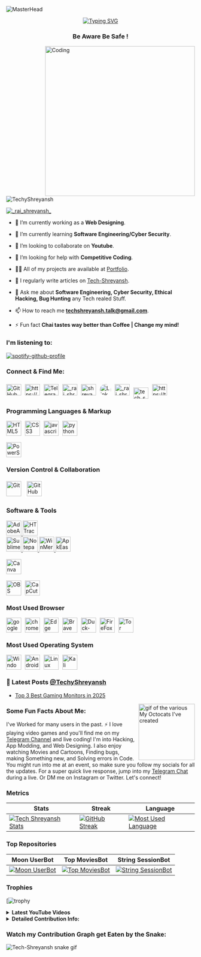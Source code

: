 ![MasterHead](https://cdn.jsdelivr.net/gh/TechyShreyansh/TechyShreyansh@main/Images/banner.png)
<div align="center">
<a href="https://git.io/typing-svg"><img src="https://readme-typing-svg.demolab.com?font=Fira+Code&pause=1000&center=true&vCenter=true&random=true&width=435&lines=Hii+There!+%F0%9F%91%8B;I'm++Tech+Shreyansh+%F0%9F%91%A8%E2%80%8D%F0%9F%92%BB" alt="Typing SVG" /></a>
</div>
<h3 align="center">Be Aware Be Safe !</h3>
<img align="right" alt="Coding" width="400" src="https://cdn.jsdelivr.net/gh/TechyShreyansh/TechyShreyansh@main/Images/Panda.gif">
<p align="left"> <img src="https://komarev.com/ghpvc/?username=TechyShreyansh&label=Profile%20views&color=0e75b6&style=flat" alt="TechyShreyansh" /> </p>

<p align="left"> <a href="https://twitter.com/_rai_shreyansh_" target="blank"><img src="https://img.shields.io/twitter/follow/_rai_shreyansh_?logo=twitter&style=for-the-badge" alt="_rai_shreyansh_" /></a> </p>

- 🔭 I’m currently working as a **Web Designing**.
  
- 🌱 I’m currently learning **Software Engineering/Cyber Security**.

- 👯 I’m looking to collaborate on **Youtube**.

- 🤝 I’m looking for help with **Competitive Coding**.

- 👨‍💻 All of my projects are available at [Portfolio](https://techyshreyansh.github.io/Resume/).

- 📝 I regularly write articles on [Tech-Shreyansh](tehyshreyansh.com).

- 💬 Ask me about **Software Engineering, Cyber Security, Ethical Hacking, Bug Hunting** any Tech realed Stuff.

- 📫 How to reach me **techshreyansh.talk@gmail.com**.

- ⚡ Fun fact **Chai tastes way better than Coffee | Change my mind!**

### I'm listening to:

[![spotify-github-profile](https://spotify-github-profile.kittinanx.com/api/view?uid=31omun422jxwf3dbgmqv3rda4jn4&cover_image=true&theme=novatorem&show_offline=false&background_color=121212&interchange=true&bar_color=53b14f&bar_color_cover=false)](https://github.com/kittinan/spotify-github-profile)

<p align="left">
<h3>Connect & Find Me:</h3>
  <div style="display: flex; flex-wrap: wrap; gap: 10px; align-items: center;">
<a href="https://github.com/techyshreyansh" target="blank">
  <img align="center" src="https://cdn.jsdelivr.net/gh/TechyShreyansh/TechyShreyansh@main/Images/github.svg" alt="GitHub" height="30" width="40" /></a>
<a href="https://www.youtube.com/c/https://www.youtube.com/@techshreyansh" target="blank">
  <img align="center" src="https://cdn.jsdelivr.net/gh/TechyShreyansh/TechyShreyansh@main/Images/youtube.svg" alt="https://www.youtube.com/@techshreyansh" height="30" width="40" /></a>
<a href="https://t.me/Tech_Shreyansh1" target="blank">
  <img align="center" src="https://cdn.jsdelivr.net/gh/TechyShreyansh/TechyShreyansh@main/Images/Telegram_logo.svg" alt="Telegram" height="30" width="40" /></a>
<a href="https://instagram.com/_rai_shreyansh_" target="blank">
  <img align="center" src="https://cdn.jsdelivr.net/gh/TechyShreyansh/TechyShreyansh@main/Images/Instagram.svg" alt="_rai_shreyansh_" height="30" width="40" /></a>
<a href="https://fb.com/shreyanshrai29" target="blank">
  <img align="center" src="https://cdn.jsdelivr.net/gh/TechyShreyansh/TechyShreyansh@main/Images/facebook.svg" alt="shreyanshrai29" height="30" width="40" /></a>
<a href="https://www.linkedin.com/in/ritikrair" target="blank">
  <img align="center" src="https://cdn.jsdelivr.net/gh/TechyShreyansh/TechyShreyansh@main/Images/linkedin-256x256.png" alt="LinkedIn" height="30" width="30" style="border-radius: 50%;" /></a>
<a href="https://twitter.com/_rai_shreyansh_" target="blank">
  <img align="center" src="https://cdn.jsdelivr.net/gh/TechyShreyansh/TechyShreyansh@main/Images/Twitter.svg" alt="_rai_shreyansh_" height="30" width="40" /></a>
<a href="https://codepen.io/tech_shreyansh" target="blank">
</br>
  <img align="center" src="https://cdn.jsdelivr.net/gh/TechyShreyansh/TechyShreyansh@main/Images/CodePen-Dark.svg" alt="tech_shreyansh" height="30" width="40" /></a>
<a href="https://www.micoguide.news/feeds/posts/default/" target="blank">
  <img align="center" src="https://cdn.jsdelivr.net/gh/TechyShreyansh/TechyShreyansh@main/Images/rss.svg" alt="https://techyshreyansh.com/feed/" height="30" width="40" /></a>
</p>
  </div>

<p align="left">
    <h3>Programming Languages & Markup</h3>
    <div style="display: flex; flex-wrap: wrap; gap: 10px; align-items: center;">
      <!--<a href="https://www.cprogramming.com/" target="_blank" rel="noreferrer">
          <img src="https://raw.githubusercontent.com/devicons/devicon/master/icons/c/c-original.svg" alt="C" width="40" height="40"/>
        </a>
       <a href="https://www.w3schools.com/cpp/" target="_blank" rel="noreferrer">
          <img src="https://raw.githubusercontent.com/devicons/devicon/master/icons/cplusplus/cplusplus-original.svg" alt="C++" width="40" height="40"/>
        </a>-->
      <a href="https://developer.mozilla.org/en-US/docs/Web/HTML" target="_blank" rel="noreferrer">
          <img src="https://cdn.jsdelivr.net/gh/TechyShreyansh/TechyShreyansh@main/Images/HTML.svg" alt="HTML5" width="40" height="40"/>
        </a>
       <a href="https://developer.mozilla.org/en-US/docs/Web/CSS" target="_blank" rel="noreferrer">
          <img src="https://cdn.jsdelivr.net/gh/TechyShreyansh/TechyShreyansh@main/Images/CSS.svg" alt="CSS3" width="40" height="40"/>
        </a>
      <a href="https://developer.mozilla.org/en-US/docs/Web/JavaScript" target="_blank" rel="noreferrer"> <img src="https://cdn.jsdelivr.net/gh/TechyShreyansh/TechyShreyansh@main/Images/JavaScript.svg" alt="javascript" width="40" height="40"/> </a>
      <a href="https://www.python.org/downloads/" target="_blank" rel="noreferrer">
          <img src="https://cdn.jsdelivr.net/gh/TechyShreyansh/TechyShreyansh@main/Images/Python-Dark.svg" alt="python" width="40" height="40"/>
        </a>
    </div>
    <br/>
     <div style="display: flex; align-items: center; gap: 10px;">
        <!-- Shreyansh bahasa Markup -->
         <a href="https://www.powershell.org/" target="_blank" rel="noreferrer">
          <img src="https://cdn.jsdelivr.net/gh/TechyShreyansh/TechyShreyansh@main/Images/powershell-original.svg" alt="PowerShell" width="40" height="40"/>
        </a>
</div>
 <!--   <h3 style="font-weight: bold; text-decoration: underline;">Development Frameworks, Tools & Databases</h3>
    <!-- Web Frameworks and Tools -->
<!--     <h5>Web Frameworks and Tools</h5> -->
<!--    <div style="display: flex; align-items: center; gap: 10px;">
        <a href="https://getbootstrap.com/" target="_blank" rel="noreferrer">
            <img src="https://raw.githubusercontent.com/devicons/devicon/master/icons/bootstrap/bootstrap-original-wordmark.svg" alt="Bootstrap" width="40" height="40"/>
        </a>
        <a href="https://tailwindcss.com/" target="_blank" rel="noreferrer">
            <img src="https://www.vectorlogo.zone/logos/tailwindcss/tailwindcss-icon.svg" alt="Tailwind CSS" width="40" height="40"/>
        </a>
        <a href="https://laravel.com" target="_blank" rel="noreferrer">
            <img src="https://github.com/tandpfun/skill-icons/blob/main/icons/Laravel-Dark.svg" alt="Laravel" width="40" height="40"/>
        </a>
        <a href="https://nodejs.org/en" target="_blank" rel="noreferrer">
          <img src="https://github.com/tandpfun/skill-icons/blob/main/icons/NodeJS-Dark.svg" alt="nodejs" width="40" height="40" />
        </a>
    </div>
    <br/> -->
    <!-- Databases -->
<!--     <h5>Databases</h5> -->
 <!--   <div style="display: flex; align-items: center; gap: 10px;">
        <a href="https://www.mysql.com/" target="_blank" rel="noreferrer">
<!--             <img src="https://raw.githubusercontent.com/devicons/devicon/master/icons/mysql/mysql-original.svg" alt="MySQL" width="40" height="40"/> -->
     <!--       <img src="https://cdn4.iconfinder.com/data/icons/logos-3/181/MySQL-512.png" alt="MySQL" width="40" height="40"/>
        </a>
<!--         <a href="https://www.postgresql.org/" target="_blank" rel="noreferrer">
            <img src="https://raw.githubusercontent.com/devicons/devicon/master/icons/postgresql/postgresql-original.svg" alt="PostgreSQL" width="40" height="40"/>
        </a>
        <a href="https://www.mongodb.com/" target="_blank" rel="noreferrer">
            <img src="https://raw.githubusercontent.com/devicons/devicon/master/icons/mongodb/mongodb-original.svg" alt="MongoDB" width="40" height="40"/>
        </a>
        <a href="https://redis.io/" target="_blank" rel="noreferrer">
            <img src="https://raw.githubusercontent.com/devicons/devicon/master/icons/redis/redis-original.svg" alt="Redis" width="40" height="40"/>
        </a>
    </div> -->
    <!-- Mobile Development Tools -->
<!--     <h5>Mobile Development Frameworks & Tools</h5>
    <div style="display: flex; align-items: center; gap: 10px;">
        <a href="https://flutter.dev/" target="_blank" rel="noreferrer">
            <img src="https://cdn.icon-icons.com/icons2/2107/PNG/512/file_type_flutter_icon_130599.png" alt="Flutter" width="40" height="40"/>
        </a>
        <a href="https://reactnative.dev/" target="_blank" rel="noreferrer">
            <img src="https://reactnative.dev/img/header_logo.svg" alt="React Native" width="40" height="40"/>
        </a>
        <a href="https://developer.android.com/studio" target="_blank" rel="noreferrer">
            <img src="https://developer.android.com/images/brand/Android_Robot.png" alt="Android Studio" width="40" height="40"/>
        </a>
        <a href="https://developer.apple.com/xcode/" target="_blank" rel="noreferrer">
            <img src="https://developer.apple.com/assets/elements/icons/xcode/xcode-128x128.png" alt="Xcode" width="40" height="40"/>
        </a>
    </div> -->
<!--    <h3>Data Science, Machine Learning, & Visualization Tools</h3>
    <div style="display: flex; flex-wrap: wrap; gap: 10px; align-items: center;">
        <a href="https://pandas.pydata.org/" target="_blank" rel="noreferrer">
            <img src="https://raw.githubusercontent.com/devicons/devicon/master/icons/pandas/pandas-original.svg" alt="pandas" width="40" height="40"/>
        </a>
        <a href="https://numpy.org/" target="_blank" rel="noreferrer">
            <img src="https://raw.githubusercontent.com/devicons/devicon/master/icons/numpy/numpy-original.svg" alt="numpy" width="40" height="40"/>
        </a>
        <a href="https://www.tensorflow.org/" target="_blank" rel="noreferrer">
            <img src="https://raw.githubusercontent.com/devicons/devicon/master/icons/tensorflow/tensorflow-original.svg" alt="tensorflow" width="40" height="40"/>
        </a>
        <a href="https://seaborn.pydata.org/" target="_blank" rel="noreferrer">
            <img src="https://seaborn.pydata.org/_images/logo-mark-lightbg.svg" alt="seaborn" width="40" height="40"/>
        </a>
        <a href="https://scikit-learn.org/" target="_blank" rel="noreferrer">
            <img src="https://upload.wikimedia.org/wikipedia/commons/0/05/Scikit_learn_logo_small.svg" alt="scikit_learn" width="40" height="40"/>
        </a>
        <a href="https://matplotlib.org/" target="_blank" rel="noreferrer">
            <img src="https://raw.githubusercontent.com/devicons/devicon/master/icons/matplotlib/matplotlib-original.svg" alt="matplotlib" width="40" height="40"/>
        </a> -->
<!--         <a href="https://flask.palletsprojects.com/" target="_blank" rel="noreferrer"> 
            <img src="https://www.vectorlogo.zone/logos/pocoo_flask/pocoo_flask-icon.svg" alt="flask" width="40" height="40"/> 
        </a> -->
<!--         <a href="https://pytorch.org/" target="_blank" rel="noreferrer">
            <img src="https://raw.githubusercontent.com/devicons/devicon/master/icons/pytorch/pytorch-original.svg" alt="pytorch" width="40" height="40"/>
        </a> -->
<!--         <a target="_blank" href="https://www.vectorlogo.zone/logos/opencv/opencv-icon.svg" style="display: inline-block;">
            <img src="https://www.vectorlogo.zone/logos/opencv/opencv-icon.svg" alt="opencv" width="40" height="40" />
        </a> 
    </div>
<!--     <br/> 
    <div style="display: flex; align-items: center; gap: 10px;">
<!--         <a href="https://scrapy.org/" target="_blank" rel="noreferrer">
            <img src="https://scrapy.org/img/scrapylogo.png" alt="Scrapy" width="125" height="40"/>
        </a> -->
<!--         <a href="https://www.crummy.com/software/BeautifulSoup/bs4/doc/" target="_blank" rel="noreferrer">
           <img src="https://scrapingant.com/blog/img/blog/beautifulsoup-logo.png" alt="Beautiful Soup" width="40" height="40"/> 
            <img src="https://cdn.analyticsvidhya.com/wp-content/uploads/2020/03/ws3.png" alt="Beautiful Soup" width="80" height="40"/>
        </a> -->
<!--         <a href="https://requests.readthedocs.io/en/master/" target="_blank" rel="noreferrer">
            <img src="https://www.pngkit.com/png/full/70-701671_requests-python-logo-python-requests-logo.png" alt="Requests" width="40" height="40"/>
            <img src="https://www.nicepng.com/png/full/70-702215_python-logo-png.png" alt="Requests" width="25" height="40"/>
        </a> -->
<!--         <a href="https://www.selenium.dev/" target="_blank" rel="noreferrer">
            <img src="https://www.selenium.dev/images/selenium_logo_square_green.png" alt="Selenium" width="40" height="40"/>
        </a> -->
    </div>
    <h3>Version Control & Collaboration</h3>
    <div style="display: flex; align-items: center; gap: 10px;">
        <a href="https://git-scm.com/" target="_blank" rel="noreferrer">
            <img src="https://cdn.jsdelivr.net/gh/TechyShreyansh/TechyShreyansh@main/Images/git-original.svg" alt="Git" width="40" height="40" />
        </a>
        <a href="https://github.com/" target="_blank" rel="noreferrer" >
            <img src="https://cdn.jsdelivr.net/gh/TechyShreyansh/TechyShreyansh@main/Images/Github-Light.svg" alt="GitHub" width="40" height="40" style="background-color: #ffffff; padding: 5px; border-radius: 5px;"/>
        </a>
    </div>
     <h3>Software & Tools</h3>
    <!-- Data Visualization Tools -->
       <a href="https://www.adobe.com/acrobat/acrobat-pro.html" target="_blank" rel="noreferrer">
            <img src="https://cdn.jsdelivr.net/gh/TechyShreyansh/TechyShreyansh@main/Images/free-adobe-acrobat-pro-icon-down.png" alt="AdobeAcrobatPro" width="40" height="40"/>
        </a>
        <a href="https://www.httrack.com/page/2/en/index.html" target="_blank" rel="noreferrer">
            <img src="https://cdn.jsdelivr.net/gh/TechyShreyansh/TechyShreyansh@main/Images/httrack-website-copier-logo.png" alt="HTTrack" width="40" height="40"/>
        </a>
    </div>
    <br/>
    <!-- Development Tools -->
<!--     <h5>Development Tools</h5> -->
        <a href="https://www.sublimetext.com/" target="_blank" rel="noreferrer">
            <img src="https://cdn.jsdelivr.net/gh/TechyShreyansh/TechyShreyansh@main/Images/9070-sublime-text.png" alt="Sublime Text" width="40" height="40"/>
        </a> 
        <a href="https://notepad-plus-plus.org/" target="_blank" rel="noreferrer">
            <img src="https://cdn.jsdelivr.net/gh/TechyShreyansh/TechyShreyansh@main/Images/notepad.svg" alt="Notepad++" width="40" height="40"/>
        </a> 
        <a href="https://winmerge.org/?lang=en" target="_blank" rel="noreferrer">
            <img src="https://cdn.jsdelivr.net/gh/TechyShreyansh/TechyShreyansh@main/Images/WinMerge1.png" alt="WinMerge" width="40" height="40"/>
        </a> 
         <a href="https://xdaforums.com/t/closed-discontinued-windows-apk-easy-tool-v1-60-2022-06-23.3333960/" target="_blank" rel="noreferrer">
            <img src="https://cdn.jsdelivr.net/gh/TechyShreyansh/TechyShreyansh@main/Images/apk-easy-tool.png" alt="ApkEasyTool" width="40" height="40"/>
        </a> 
    </div>
    <br/>
   <!-- <div style="display: flex; align-items: center; gap: 10px;">
        <a href="https://laragon.org/" target="_blank" rel="noreferrer">
            <img src="https://user-images.githubusercontent.com/176/211701214-b1635bd3-0fa2-477f-9578-54e506dc7d08.png" alt="Laragon" width="40" height="40"/>
        </a> -->
    </div>
    <br/>
    <!-- Design Tools -->
<!--     <h5>Design Tools</h5> -->
    <div style="display: flex; align-items: center; gap: 10px;">
        <a href="https://www.canva.com/" target="_blank" rel="noreferrer">
            <img src="https://cdn.jsdelivr.net/gh/TechyShreyansh/TechyShreyansh@main/Images/icons8-canva.svg" alt="Canva" width="40" height="40"/>
        </a>
    </div>
    <!-- Streaming Tools -->
    <br/>
<!--     <h5>Streaming Tools</h5> -->
    <div style="display: flex; align-items: center; gap: 10px;">
        <a href="https://obsproject.com/" target="_blank" rel="noreferrer">
            <img src="https://cdn.jsdelivr.net/gh/TechyShreyansh/TechyShreyansh@main/Images/obs-studio-logo.png" alt="OBS Studio" width="40" height="40"/>
        </a>
        <a href="https://www.capcut.com/" target="_blank" rel="noreferrer">
            <img src="https://cdn.jsdelivr.net/gh/TechyShreyansh/TechyShreyansh@main/Images/1664284836cap-cut-logo-png.png" alt="CapCut" width="40" height="40"/>
        </a>
    </div>
    
  <h3>Most Used Browser</h3>
     <div style="display: flex; flex-wrap: wrap; gap: 10px; align-items: center;">
        <a href="https://www.google.com/" target="_blank" rel="noreferrer">
            <img src="https://cdn.jsdelivr.net/gh/TechyShreyansh/TechyShreyansh@main/Images/google-original.svg" height="40" alt="google logo"  />
        </a>
        <a href="https://www.google.com/chrome/" target="_blank" rel="noreferrer">
            <img src="https://cdn.jsdelivr.net/gh/TechyShreyansh/TechyShreyansh@main/Images/chrome-original.svg" height="40" alt="chrome logo"  />
        </a>
        <a href="https://www.microsoft.com/en-us/edge" target="_blank" rel="noreferrer">
            <img src="https://cdn.jsdelivr.net/gh/TechyShreyansh/TechyShreyansh@main/Images/edge.svg" alt="Edge" width="40" height="40"/>
        </a>
        <a href="https://www.brave.com/" target="_blank" rel="noreferrer">
            <img src="https://cdn.jsdelivr.net/gh/TechyShreyansh/TechyShreyansh@main/Images/Brave-Original.svg" alt="Brave" width="40" height="40"/>
        </a>
               <a href="https://duckduckgo.com/" target="_blank" rel="noreferrer">
            <img src="https://cdn.jsdelivr.net/gh/TechyShreyansh/TechyShreyansh@main/Images/Duck-Duck-Go.svg" alt="Duck-Duck-Go" width="40" height="40"/>
        </a>
       <a href="https://www.mozilla.org/en-US/firefox/developer/" target="_blank" rel="noreferrer">
            <img src="https://cdn.jsdelivr.net/gh/TechyShreyansh/TechyShreyansh@main/Images/firefox-developer-edition.png" alt="FireFox-Developer-Edition" width="40" height="40"/>
        </a>
               <a href="https://www.torproject.org/" target="_blank" rel="noreferrer">
            <img src="https://cdn.jsdelivr.net/gh/TechyShreyansh/TechySHreyansh@main/Images/tor-browser-icon.svg" alt="Tor" width="40" height="40"/>
        </a>
     </div>
     <h3>Most Used Operating System</h3>
    <div style="display: flex; align-items: center; gap: 10px;">
        <a href="https://www.microsoft.com/windows" target="_blank" rel="noreferrer">
            <img src="https://cdn.jsdelivr.net/gh/TechyShreyansh/TechyShreyansh@main/Images/Windows-Dark.svg" alt="Windows" width="40" height="40"/>
        </a>
        <a href="https://www.android.com/" target="_blank" rel="noreferrer">
            <img src="https://cdn.jsdelivr.net/gh/TechyShreyansh/TechyShreyansh@main/Images/android.png" alt="Android" width="40" height="40"/>
        </a>
        <a href="https://www.linux.org/" target="_blank" rel="noreferrer">
            <img src="https://cdn.jsdelivr.net/gh/TechyShreyansh/TechyShreyansh@main/Images/Linux-Dark.svg" alt="Linux" width="40" height="40"/>
        </a>
       <a href="https://www.kali.org/" target="_blank" rel="noreferrer">
            <img src="https://cdn.jsdelivr.net/gh/TechyShreyansh/TechyShreyansh@main/Images/Kali-Dark.svg" alt="Kali" width="40" height="40"/>
        </a>
    </div>
</p>

### **📕 Latest Posts [@TechyShreyansh](https://micoguide.blogspot.com/feeds/posts/default)**
<!-- BLOG-POST-LIST:START -->
- [Top 3 Best Gaming Monitors in 2025](https://micoguide.blogspot.com/2025/02/top-3-best-gaming-monitors-in-2025.html)
<!-- BLOG-POST-LIST:END -->

<img align="right" width="150" height="150" src="https://cdn.jsdelivr.net/gh/techyshreyansh/techyshreyansh@main/Images/My-OctocatsShortest.gif" alt="gif of the various My Octocats I've created"></a>
### Some Fun Facts About Me:
I've Worked for many users in the past. ⚡ I love playing video games and you'll find me on my [Telegram Channel](http://telegram.me/Tech_Shreyansh1) and live coding! I'm into Hacking, App Modding, and Web Designing. I also enjoy watching Movies and Cartoons, Finding bugs, making Something new, and Solving errors in Code. You might run into me at an event, so make sure you follow my socials for all the updates. For a super quick live response, jump into my [Telegram Chat](http://telegram.me/Tech_Shreyansh2) during a live. Or DM me on Instagram or Twitter. Let's connect!

### Metrics
| Stats | Streak | Language |
|--------|--------|--------|
| [![Tech Shreyansh Stats](https://github-readme-stats.vercel.app/api?username=techyshreyansh&show_icons=true&locale=en)](https://github.com/techyshreyansh) | [![GitHub Streak](https://github-readme-streak-stats.herokuapp.com/?user=techyshreyansh&)](https://git.io/streak-stats) | [![Most Used Language](https://github-readme-stats.vercel.app/api/top-langs/?username=techyshreyansh&layout=compact&theme=buefy&hide_border=true)](https://github.com/techyshreyansh/github-readme-stats) |

### Top Repositories
| Moon UserBot | Top MoviesBot | String SessionBot |
|--------|--------|--------|
| [![Moon UserBot](https://github-readme-stats.vercel.app/api/pin/?username=The-MoonTg-project&repo=Moon-Userbot)](https://github.com/The-MoonTg-project/Moon-Userbot) | [![Top MoviesBot](https://github-readme-stats.vercel.app/api/pin/?username=techyshreyansh&repo=Top-Movie-Bot)](https://github.com/techyshreyansh/Top-Movie-Bot) | [![String SessionBot](https://github-readme-stats.vercel.app/api/pin/?username=techyshreyansh&repo=STRING-SESSION)](https://github.com/techyshreyansh/STRING-SESSION) |

### Trophies
[![trophy](https://github-profile-trophy.vercel.app/?username=techyshreyansh&theme=radical&no-frame=false&no-bg=false&margin-w=4)

<details> 
  <summary><b>Latest YouTube Videos</b></summary>
<!-- YouTube Cards - https://github.com/DenverCoder1/github-readme-youtube-cards -->
  
 <!-- BEGIN YOUTUBE-CARDS -->
[![Run Your Telegram Bot 24/7 for FREE (Forever) on Cron-job.org #cronjob #userbot #telegram](https://ytcards.demolab.com/?id=c8HGOnhJ9RE&title=Run+Your+Telegram+Bot+24%2F7+for+FREE+%28Forever%29+on+Cron-job.org+%23cronjob+%23userbot+%23telegram&lang=en&timestamp=1748065262&background_color=%230d1117&title_color=%23ffffff&stats_color=%23dedede&max_title_lines=1&width=250&border_radius=5 "Run Your Telegram Bot 24/7 for FREE (Forever) on Cron-job.org #cronjob #userbot #telegram")](https://www.youtube.com/watch?v=c8HGOnhJ9RE)
[![How to Add Environment Vars in Moon Userbot #moonub #userbot #telegrambot](https://ytcards.demolab.com/?id=SazM803HxNo&title=How+to+Add+Environment+Vars+in+Moon+Userbot+%23moonub+%23userbot+%23telegrambot&lang=en&timestamp=1748014867&background_color=%230d1117&title_color=%23ffffff&stats_color=%23dedede&max_title_lines=1&width=250&border_radius=5 "How to Add Environment Vars in Moon Userbot #moonub #userbot #telegrambot")](https://www.youtube.com/shorts/SazM803HxNo)
[![How To  [Deploy] Telegram Moon Userbot to Render](https://ytcards.demolab.com/?id=yb_pM_kVbmM&title=How+To++%5BDeploy%5D+Telegram+Moon+Userbot+to+Render&lang=en&timestamp=1747847896&background_color=%230d1117&title_color=%23ffffff&stats_color=%23dedede&max_title_lines=1&width=250&border_radius=5 "How To  [Deploy] Telegram Moon Userbot to Render")](https://www.youtube.com/watch?v=yb_pM_kVbmM)
[![How to Create a MongoDB Atlas Database | For Free MongoDB Cloud | #mongodb #database](https://ytcards.demolab.com/?id=UQyc2JmDb84&title=How+to+Create+a+MongoDB+Atlas+Database+%7C+For+Free+MongoDB+Cloud+%7C+%23mongodb+%23database&lang=en&timestamp=1747748536&background_color=%230d1117&title_color=%23ffffff&stats_color=%23dedede&max_title_lines=1&width=250&border_radius=5 "How to Create a MongoDB Atlas Database | For Free MongoDB Cloud | #mongodb #database")](https://www.youtube.com/watch?v=UQyc2JmDb84)
[![How To Create Render Account 2025 | Sign Up & Start Using Render Hosting Platform](https://ytcards.demolab.com/?id=2quDBnr9c7U&title=How+To+Create+Render+Account+2025+%7C+Sign+Up+%26+Start+Using+Render+Hosting+Platform&lang=en&timestamp=1747713351&background_color=%230d1117&title_color=%23ffffff&stats_color=%23dedede&max_title_lines=1&width=250&border_radius=5 "How To Create Render Account 2025 | Sign Up & Start Using Render Hosting Platform")](https://www.youtube.com/watch?v=2quDBnr9c7U)
[![Buy Cheap Domain Name | Buy .com Domain at Cheap Price | Hindi 2025](https://ytcards.demolab.com/?id=Zb6VGx8kGLs&title=Buy+Cheap+Domain+Name+%7C+Buy+.com+Domain+at+Cheap+Price+%7C+Hindi+2025&lang=en&timestamp=1737519186&background_color=%230d1117&title_color=%23ffffff&stats_color=%23dedede&max_title_lines=1&width=250&border_radius=5 "Buy Cheap Domain Name | Buy .com Domain at Cheap Price | Hindi 2025")](https://www.youtube.com/watch?v=Zb6VGx8kGLs)
<!-- END YOUTUBE-CARDS -->

</details>

<details>
    <summary><b>Detailed Contribution Info:</b></summary>
<tr>
  <td>
    <img src="https://cdn.jsdelivr.net/gh/TechyShreyansh/TechyShreyansh@main/github-metrics.svg" alt="Metrics" width="100%">
  </td>
</tr>
</details>


### Watch my Contribution Graph get Eaten by the Snake:
<!-- platane/snk works, it just puts it on a new branch -->
![Tech-Shreyansh snake gif](https://profile-readme-generator.com/assets/snake.svg)


<!---
TechShreyansh/TechShreyansh is a ✨ special ✨ repository because its `README.md` (this file) appears on your GitHub profile.
You can click the Preview link to take a look at your changes.
--->

